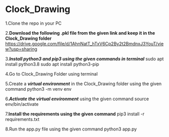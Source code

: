 # Clock_Drawing

1.Clone the repo in your PC

2.**Download the following .pkl file from the given link and keep it in the Clock_Drawing folder**
      https://drive.google.com/file/d/1AhnNatT_hTxV6Cp2By2t2BmdnxJ3YouT/view?usp=sharing
  
3.***Install python3 and pip3 using the given commands in terminal***
      sudo apt install python3.8
      sudo apt install python3-pip
  
4.Go to Clock_Drawing Folder using terminal

5.Create a ***virtual environment*** in the Clock_Drawing folder using the given command
      python3 -m venv env
  
6.***Activate the virtual environment*** using the given command
      source env/bin/activate
  
7.**Install the requirements using the given command**
      pip3 install -r requirements.txt
  
8.Run the app.py file using the given command
      python3 app.py
 
